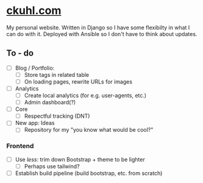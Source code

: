 # [ckuhl.com](https://ckuhl.com/)

My personal website. Written in Django so I have some flexibilty in what I can
do with it. Deployed with Ansible so I don't have to think about updates.

## To - do

- [ ] Blog / Portfolio:
  - [ ] Store tags in related table
  - [ ] On loading pages, rewrite URLs for images

- [ ] Analytics
  - [ ] Create local analytics (for e.g. user-agents, etc.)
  - [ ] Admin dashboard(?)

- [ ] Core
  - [ ] Respectful tracking (DNT)

- [ ] New app: Ideas
  - [ ] Repository for my "you know what would be cool?"

### Frontend

- [ ] Use _less_: trim down Bootstrap + theme to be lighter
  - [ ] Perhaps use tailwind?
- [ ] Establish build pipeline (build bootstrap, etc. from scratch)
